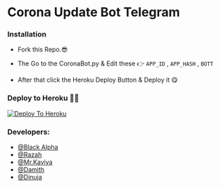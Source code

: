 #  Corona Update Bot Telegram



### Installation

* Fork this Repo.😎

* The Go to the CoronaBot.py & Edit these 👉
                       ```APP_ID``` , ```APP_HASH``` , ```BOTT```
                       
* After that click the Heroku Deploy Button & Deploy it 😋


### Deploy to Heroku 🏃‍♂

[![Deploy To Heroku](https://www.herokucdn.com/deploy/button.svg)](https://heroku.com/deploy?template=https://github.com/DarkKingbot/My-Covid-Bot.git)






### Developers:

-  [@Black Alpha](https://github.com/DarkKingbot)
-  [@Razah]()
-  [@Mr.Kaviya]()
-  [@Damith]()
-  [@Dinuja]()
